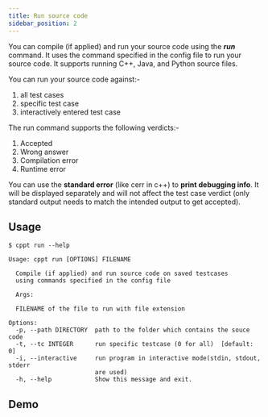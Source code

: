 ```yaml
---
title: Run source code
sidebar_position: 2
---
```


You can compile (if applied) and run your source code using the **_run_** command. It uses the command specified in the config file to run your source code. It supports running C++, Java, and Python source files.

You can run your source code against:-

1. all test cases
2. specific test case
3. interactively entered test case

The run command supports the following verdicts:-

1. Accepted
2. Wrong answer
3. Compilation error
4. Runtime error

You can use the **standard error** (like cerr in c++) to **print debugging info**. It will be displayed separately and will not affect the test case verdict (only standard output needs to match the intended output to get accepted).

## Usage

```shell
$ cppt run --help
```

```shell
Usage: cppt run [OPTIONS] FILENAME

  Compile (if applied) and run source code on saved testcases
  using commands specified in the config file

  Args:

  FILENAME of the file to run with file extension

Options:
  -p, --path DIRECTORY  path to the folder which contains the souce code
  -t, --tc INTEGER      run specific testcase (0 for all)  [default: 0]
  -i, --interactive     run program in interactive mode(stdin, stdout, stderr
                        are used)
  -h, --help            Show this message and exit.
```

## Demo
